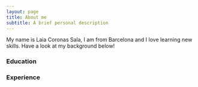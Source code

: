 ```yaml
---
layout: page
title: About me
subtitle: A brief personal description
---
```


My name is Laia Coronas Sala, I am from Barcelona and I love learning new skills. Have a look at my background below!

### Education



### Experience
